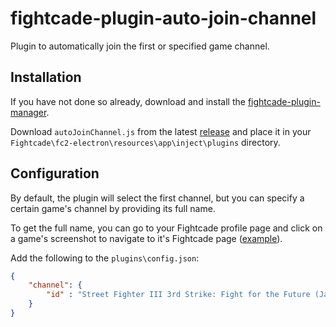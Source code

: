 # fightcade-plugin-auto-join-channel
Plugin to automatically join the first or specified game channel. 

## Installation

If you have not done so already, download and install the [fightcade-plugin-manager](https://github.com/nmur/fightcade-plugin-manager).

Download `autoJoinChannel.js` from the latest [release](https://github.com/nmur/fightcade-plugin-auto-join-channel/releases) and place it in your `Fightcade\fc2-electron\resources\app\inject\plugins` directory.

## Configuration
By default, the plugin will select the first channel, but you can specify a certain game's channel by providing its full name.   
  
To get the full name, you can go to your Fightcade profile page and click on a game's screenshot to navigate to it's Fightcade page ([example](https://www.fightcade.com/game/sfiii3nr1)).

Add the following to the `plugins\config.json`:
```json
{
    "channel": {
        "id" : "Street Fighter III 3rd Strike: Fight for the Future (Japan 990512, NO CD)",
    }
}
```
